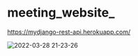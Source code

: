 # meeting_website_


https://mydjango-rest-api.herokuapp.com/

![2022-03-28 21-23-26](https://user-images.githubusercontent.com/18720947/160388521-a74bd7a5-6a40-44fd-a24d-d4353d648d13.gif)
